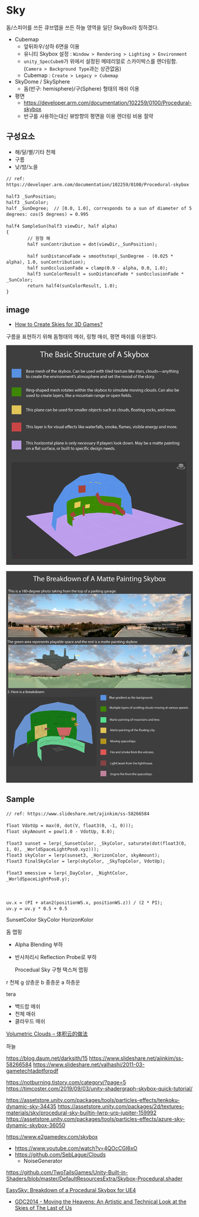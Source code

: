 # Sky

돔/스피어를 쓰든 큐브맵을 쓰든 하늘 영역을 일단 SkyBox라 칭하겠다.

- Cubemap
  - 앞뒤좌우/상하 6면을 이용
  - 유니티 Skybox 설정 : `Window > Rendering > Lighting > Environment`
  - `unity_SpecCube0`가 위에서 설정된 메테리얼로 스카이박스를 렌더링함.(`Camera > Background Type`과는 상관없음)
  - Cubemap : `Create > Legacy > Cubemap`
- SkyDome / SkySphere
  - 돔(반구: hemisphere)/구(Sphere) 형태의 매쉬 이용
- 평면
  - <https://developer.arm.com/documentation/102259/0100/Procedural-skybox>
  - 반구를 사용하는대신 뷰방향의 평면을 이용 렌더링 비용 절약

## 구성요소

- 해/달/별/기타 천체
- 구름
- 낮/밤/노을

``` hlsl
// ref: https://developer.arm.com/documentation/102259/0100/Procedural-skybox

half3 _SunPosition;
half3 _SunColor;
half _SunDegree;  // [0.0, 1.0], corresponds to a sun of diameter of 5 degrees: cos(5 degrees) = 0.995

half4 SampleSun(half3 viewDir, half alpha)
{
        // 원형 해
        half sunContribution = dot(viewDir,_SunPosition);

        half sunDistanceFade = smoothstep(_SunDegree - (0.025 * alpha), 1.0, sunContribution);
        half sunOcclusionFade = clamp(0.9 - alpha, 0.0, 1.0);
        half3 sunColorResult = sunDistanceFade * sunOcclusionFade * _SunColor;
        return half4(sunColorResult, 1.0);
}
```

## image

- [How to Create Skies for 3D Games?](https://80.lv/articles/how-to-create-skies-for-3d-games/)

구름을 표현하기 위해 돔형태의 메쉬, 링형 매쉬, 평면 매쉬를 이용했다.

![skybox.jpg](../res/skybox.jpg)

![skybox2.jpg](../res/skybox2.jpg)

## Sample

``` hlsl
// ref: https://www.slideshare.net/ajinkim/ss-58266584

float VdotUp = max(0, dot(V, float3(0, -1, 0)));
float skyAmount = pow(1.0 - VdotUp, 8.0);

float3 sunset = lerp(_SunsetColor, _SkyColor, saturate(dot(float3(0, 1, 0), _WorldSpaceLightPos0.xyz)));
float3 skyColor = lerp(sunset3, _HorizonColor, skyAmount);
float3 finalSkyColor = lerp(skyColor, _SkyTopColor, VdotUp);

float3 emessive = lerp(_DayColor, _NightColor, _WorldSpaceLightPos0.y);



uv.x = (PI + atan2(positionWS.x, positionWS.z)) / (2 * PI);
uv.y = uv.y * 0.5 + 0.5
```

SunsetColor
SkyColor
HorizonKolor


돔 맵핑
- Alpha Blending 부하
- 반사처리시 Reflection Probe로 부하

  Procedual Sky
구형 택스쳐 맵핑

r 천체
g 상층운
b 중층운
a 하층운


tera
- 백드랍 메쉬
- 천체 매쉬
- 클라우드 매쉬

[Volumetric Clouds – 体积云的做法](http://walkingfat.com/volumetric-clouds-%e4%bd%93%e7%a7%af%e4%ba%91%e7%9a%84%e5%81%9a%e6%b3%95/)

하늘

https://blog.daum.net/darksith/15
https://www.slideshare.net/ajinkim/ss-58266584
https://www.slideshare.net/valhashi/2011-03-gametechtadptforpdf

https://notburning.tistory.com/category/?page=5
https://timcoster.com/2019/09/03/unity-shadergraph-skybox-quick-tutorial/

https://assetstore.unity.com/packages/tools/particles-effects/tenkoku-dynamic-sky-34435
https://assetstore.unity.com/packages/2d/textures-materials/sky/procedural-sky-builtin-lwrp-urp-jupiter-159992
https://assetstore.unity.com/packages/tools/particles-effects/azure-sky-dynamic-skybox-36050

https://www.e2gamedev.com/skybox

- https://www.youtube.com/watch?v=4QOcCGI6xO
- https://github.com/SebLague/Clouds
  - NoiseGenerator

https://github.com/TwoTailsGames/Unity-Built-in-Shaders/blob/master/DefaultResourcesExtra/Skybox-Procedural.shader

[EasySky: Breakdown of a Procedural Skybox for UE4](https://80.lv/articles/easysky-breakdown-of-a-procedural-skybox-for-ue4/)

- [GDC2014  - Moving the Heavens: An Artistic and Technical Look at the Skies of The Last of Us](https://www.youtube.com/watch?v=o66p1QDH7aI)